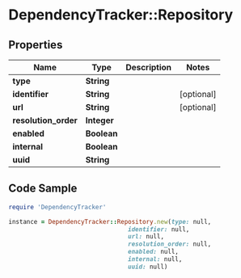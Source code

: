 # DependencyTracker::Repository

## Properties

Name | Type | Description | Notes
------------ | ------------- | ------------- | -------------
**type** | **String** |  | 
**identifier** | **String** |  | [optional] 
**url** | **String** |  | [optional] 
**resolution_order** | **Integer** |  | 
**enabled** | **Boolean** |  | 
**internal** | **Boolean** |  | 
**uuid** | **String** |  | 

## Code Sample

```ruby
require 'DependencyTracker'

instance = DependencyTracker::Repository.new(type: null,
                                 identifier: null,
                                 url: null,
                                 resolution_order: null,
                                 enabled: null,
                                 internal: null,
                                 uuid: null)
```



